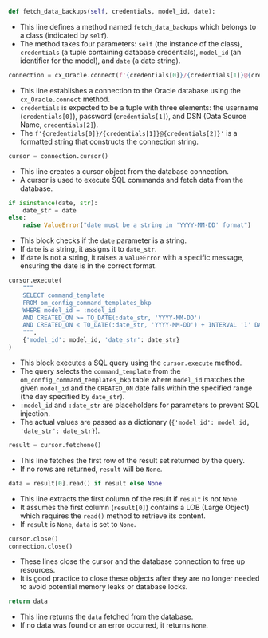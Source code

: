 
```python
def fetch_data_backups(self, credentials, model_id, date):
```
- This line defines a method named `fetch_data_backups` which belongs to a class (indicated by `self`).
- The method takes four parameters: `self` (the instance of the class), `credentials` (a tuple containing database credentials), `model_id` (an identifier for the model), and `date` (a date string).

```python
connection = cx_Oracle.connect(f'{credentials[0]}/{credentials[1]}@{credentials[2]}')
```
- This line establishes a connection to the Oracle database using the `cx_Oracle.connect` method.
- `credentials` is expected to be a tuple with three elements: the username (`credentials[0]`), password (`credentials[1]`), and DSN (Data Source Name, `credentials[2]`).
- The `f'{credentials[0]}/{credentials[1]}@{credentials[2]}'` is a formatted string that constructs the connection string.

```python
cursor = connection.cursor()
```
- This line creates a cursor object from the database connection.
- A cursor is used to execute SQL commands and fetch data from the database.

```python
if isinstance(date, str):
    date_str = date
else:
    raise ValueError("date must be a string in 'YYYY-MM-DD' format")
```
- This block checks if the `date` parameter is a string.
- If `date` is a string, it assigns it to `date_str`.
- If `date` is not a string, it raises a `ValueError` with a specific message, ensuring the date is in the correct format.

```python
cursor.execute(
    """
    SELECT command_template 
    FROM om_config_command_templates_bkp 
    WHERE model_id = :model_id
    AND CREATED_ON >= TO_DATE(:date_str, 'YYYY-MM-DD')
    AND CREATED_ON < TO_DATE(:date_str, 'YYYY-MM-DD') + INTERVAL '1' DAY
    """,
    {'model_id': model_id, 'date_str': date_str}
)
```
- This block executes a SQL query using the `cursor.execute` method.
- The query selects the `command_template` from the `om_config_command_templates_bkp` table where `model_id` matches the given `model_id` and the `CREATED_ON` date falls within the specified range (the day specified by `date_str`).
- `:model_id` and `:date_str` are placeholders for parameters to prevent SQL injection.
- The actual values are passed as a dictionary (`{'model_id': model_id, 'date_str': date_str}`).

```python
result = cursor.fetchone()
```
- This line fetches the first row of the result set returned by the query.
- If no rows are returned, `result` will be `None`.

```python
data = result[0].read() if result else None
```
- This line extracts the first column of the result if `result` is not `None`.
- It assumes the first column (`result[0]`) contains a LOB (Large Object) which requires the `read()` method to retrieve its content.
- If `result` is `None`, `data` is set to `None`.

```python
cursor.close()
connection.close()
```
- These lines close the cursor and the database connection to free up resources.
- It is good practice to close these objects after they are no longer needed to avoid potential memory leaks or database locks.

```python
return data
```
- This line returns the `data` fetched from the database.
- If no data was found or an error occurred, it returns `None`.
